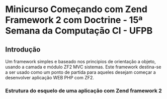 Minicurso Começando com Zend Framework 2 com Doctrine - 15ª Semana da Computação CI - UFPB
=======================

Introdução
------------
Um framework simples e baseado nos principios de orientação a objeto, usando a camada e módulo ZF2 MVC
sistemas. Este framework destina-se a ser usado como um ponto de partida para aqueles
desejam começar a desenvolver aplicação WEB PHP com ZF2.


### Estrutura do esquelo de uma aplicação com Zend framework 2 ###